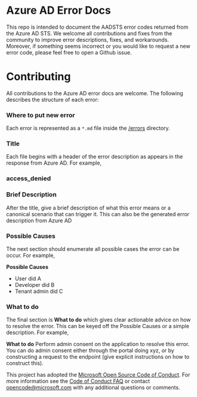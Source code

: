 # Azure AD Error Docs
This repo is intended to document the AADSTS error codes returned from the Azure AD STS.  We welcome all contributions and fixes from the community to improve error descriptions, fixes, and workarounds.  Moreover, if something seems incorrect or you would like to request a new error code, please feel free to open a Github issue. 

# Contributing
All contributions to the Azure AD error docs are welcome. The following describes the structure of each error:

### Where to put new error
Each error is represented as a `*.md` file inside the [/errors](https://github.com/Azure-Samples/active-directory-error-docs/tree/master/errors) directory. 

### Title
Each file begins with a header of the error description as appears in the response from Azure AD.  For example,

### access_denied

### Brief Description
After the title, give a brief description of what this error means or a canonical scenario that can trigger it.  This can also be the generated error description from Azure AD

### Possible Causes
The next section should enumerate all possible cases the error can be occur.  For example, 

**Possible Causes**
* User did A
* Developer did B
* Tenant admin did C

### What to do
The final section is **What to do** which gives clear actionable advice on how to resolve the error. This can be keyed off the Possible Causes or a simple description. For example,

**What to do**
Perform admin consent on the application to resolve this error. You can do admin consent either through the portal doing xyz, or by constructing a request to the endpoint (give explicit instructions on how to construct this). 


This project has adopted the [Microsoft Open Source Code of Conduct](https://opensource.microsoft.com/codeofconduct/). For more information see the [Code of Conduct FAQ](https://opensource.microsoft.com/codeofconduct/faq/) or contact [opencode@microsoft.com](mailto:opencode@microsoft.com) with any additional questions or comments.
